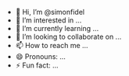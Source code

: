 - 👋 Hi, I’m @simonfidel
- 👀 I’m interested in ...
- 🌱 I’m currently learning ...
- 💞️ I’m looking to collaborate on ...
- 📫 How to reach me ...
- 😄 Pronouns: ...
- ⚡ Fun fact: ...

<!---
simonfidel/simonfidel is a ✨ special ✨ repository because its `README.md` (this file) appears on your GitHub profile.
You can click the Preview link to take a look at your changes.
--->
